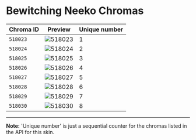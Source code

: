 # Bewitching Neeko Chromas

| Chroma ID | Preview | Unique number |
|---|---|---|
| `518023` | ![518023](https://raw.communitydragon.org/latest/plugins/rcp-be-lol-game-data/global/default/v1/champion-chroma-images/518/518023.png) | 1 |
| `518024` | ![518024](https://raw.communitydragon.org/latest/plugins/rcp-be-lol-game-data/global/default/v1/champion-chroma-images/518/518024.png) | 2 |
| `518025` | ![518025](https://raw.communitydragon.org/latest/plugins/rcp-be-lol-game-data/global/default/v1/champion-chroma-images/518/518025.png) | 3 |
| `518026` | ![518026](https://raw.communitydragon.org/latest/plugins/rcp-be-lol-game-data/global/default/v1/champion-chroma-images/518/518026.png) | 4 |
| `518027` | ![518027](https://raw.communitydragon.org/latest/plugins/rcp-be-lol-game-data/global/default/v1/champion-chroma-images/518/518027.png) | 5 |
| `518028` | ![518028](https://raw.communitydragon.org/latest/plugins/rcp-be-lol-game-data/global/default/v1/champion-chroma-images/518/518028.png) | 6 |
| `518029` | ![518029](https://raw.communitydragon.org/latest/plugins/rcp-be-lol-game-data/global/default/v1/champion-chroma-images/518/518029.png) | 7 |
| `518030` | ![518030](https://raw.communitydragon.org/latest/plugins/rcp-be-lol-game-data/global/default/v1/champion-chroma-images/518/518030.png) | 8 |

---

**Note:** 'Unique number' is just a sequential counter for the chromas listed in the API for this skin.